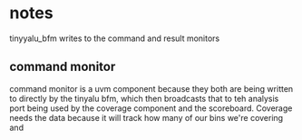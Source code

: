 # notes

tinyyalu_bfm writes to the command and result monitors



## command monitor

command monitor is a uvm component because they both are being written to directly by the tinyalu bfm, which then broadcasts that to teh analysis port being used by the coverage component and the scoreboard. Coverage needs the data because it will track how many of our bins we're covering and 

